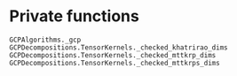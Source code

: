 # Private functions

```@docs
GCPAlgorithms._gcp
GCPDecompositions.TensorKernels._checked_khatrirao_dims
GCPDecompositions.TensorKernels._checked_mttkrp_dims
GCPDecompositions.TensorKernels._checked_mttkrps_dims
```
